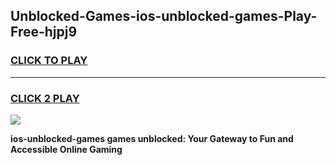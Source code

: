 
## Unblocked-Games-ios-unblocked-games-Play-Free-hjpj9
<h3>
<a href="https://premium76.site?title=ios-unblocked-games&ref=10A">CLICK TO PLAY</a></h3>
<hr>

<h3>
<a href="https://premium76.site?title=ios-unblocked-games&ref=10A">CLICK 2 PLAY</a>
  
</h3>

<a href="https://premium76.site?title=ios-unblocked-games&ref=10A"><img src="https://clearcache.store/games.png"></a>


**ios-unblocked-games games unblocked: Your Gateway to Fun and Accessible Online Gaming**
